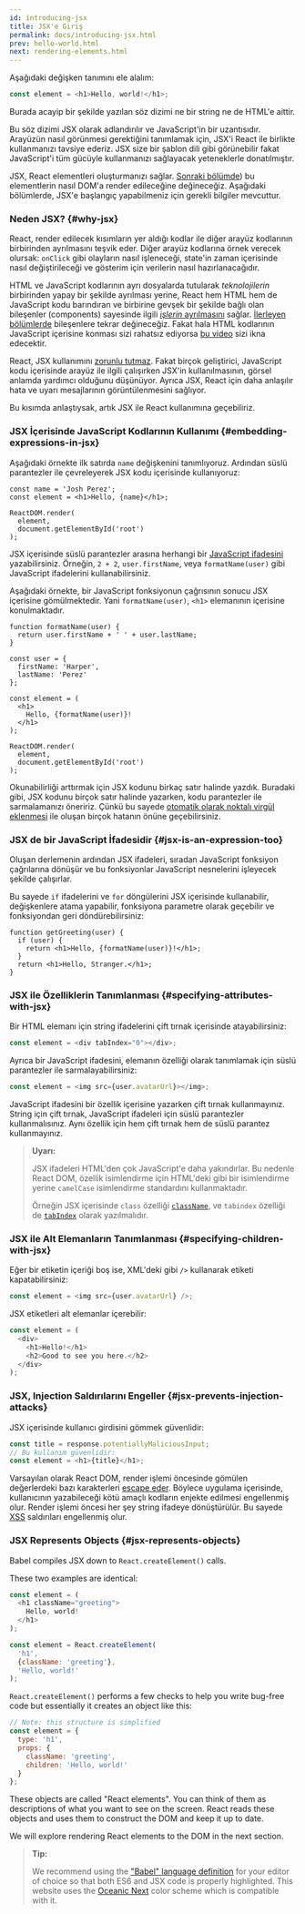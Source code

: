 ```yaml
---
id: introducing-jsx
title: JSX'e Giriş
permalink: docs/introducing-jsx.html
prev: hello-world.html
next: rendering-elements.html
---
```


Aşağıdaki değişken tanımını ele alalım:

```js
const element = <h1>Hello, world!</h1>;
```

Burada acayip bir şekilde yazılan söz dizimi ne bir string ne de HTML'e aittir.

Bu söz dizimi JSX olarak adlandırılır ve JavaScript'in bir uzantısıdır. Arayüzün nasıl görünmesi gerektiğini tanımlamak için, JSX'i React ile birlikte kullanmanızı tavsiye ederiz. JSX size bir şablon dili gibi görünebilir fakat JavaScript'i tüm gücüyle kullanmanızı sağlayacak yeteneklerle donatılmıştır.

JSX, React elementleri oluşturmanızı sağlar. [Sonraki bölümde](/docs/rendering-elements.html)) bu elementlerin nasıl DOM'a render edileceğine değineceğiz. Aşağıdaki bölümlerde, JSX'e başlangıç yapabilmeniz için gerekli bilgiler mevcuttur.

### Neden JSX? {#why-jsx}

React, render edilecek kısımların yer aldığı kodlar ile diğer arayüz kodlarının birbirinden ayrılmasını teşvik eder. Diğer arayüz kodlarına örnek verecek olursak: `onClick` gibi olayların nasıl işleneceği, state'in zaman içerisinde nasıl değiştirileceği ve gösterim için verilerin nasıl hazırlanacağıdır.

HTML ve JavaScript kodlarının ayrı dosyalarda tutularak *teknolojilerin* birbirinden yapay bir şekilde ayrılması yerine, React hem HTML hem de JavaScript kodu barındıran ve birbirine gevşek bir şekilde bağlı olan bileşenler (components) sayesinde ilgili [*işlerin* ayrılmasını](https://en.wikipedia.org/wiki/Separation_of_concerns) sağlar. [İlerleyen bölümlerde](/docs/components-and-props.html) bileşenlere tekrar değineceğiz. Fakat hala HTML kodlarının JavaScript içerisine konması sizi rahatsız ediyorsa [bu video](https://www.youtube.com/watch?v=x7cQ3mrcKaY) sizi ikna edecektir.

React, JSX kullanımını [zorunlu tutmaz](/docs/react-without-jsx.html). Fakat birçok geliştirici, JavaScript kodu içerisinde arayüz ile ilgili çalışırken JSX'in kullanılmasının, görsel anlamda yardımcı olduğunu düşünüyor. Ayrıca JSX, React için daha anlaşılır hata ve uyarı mesajlarının görüntülenmesini sağlıyor.

Bu kısımda anlaştıysak, artık JSX ile React kullanımına geçebiliriz.

### JSX İçerisinde JavaScript Kodlarının Kullanımı {#embedding-expressions-in-jsx}

Aşağıdaki örnekte ilk satırda `name` değişkenini tanımlıyoruz. Ardından süslü parantezler ile çevreleyerek JSX kodu içerisinde kullanıyoruz:

```js{1,2}
const name = 'Josh Perez';
const element = <h1>Hello, {name}</h1>;

ReactDOM.render(
  element,
  document.getElementById('root')
);
```

JSX içerisinde süslü parantezler arasına herhangi bir [JavaScript ifadesini](https://developer.mozilla.org/en-US/docs/Web/JavaScript/Guide/Expressions_and_Operators#Expressions) yazabilirsiniz. Örneğin, `2 + 2`, `user.firstName`, veya `formatName(user)` gibi JavaScript ifadelerini kullanabilirsiniz.

Aşağıdaki örnekte, bir JavaScript fonksiyonun çağrısının sonucu JSX içerisine gömülmektedir. Yani `formatName(user)`, `<h1>` elemanının içerisine konulmaktadır.

```js{12}
function formatName(user) {
  return user.firstName + ' ' + user.lastName;
}

const user = {
  firstName: 'Harper',
  lastName: 'Perez'
};

const element = (
  <h1>
    Hello, {formatName(user)}!
  </h1>
);

ReactDOM.render(
  element,
  document.getElementById('root')
);
```

[](codepen://introducing-jsx)

Okunabilirliği arttırmak için JSX kodunu birkaç satır halinde yazdık. Buradaki gibi, JSX kodunu birçok satır halinde yazarken, kodu parantezler ile sarmalamanızı öneririz. Çünkü bu sayede [otomatik olarak noktalı virgül eklenmesi](https://stackoverflow.com/q/2846283) ile oluşan birçok hatanın önüne geçebilirsiniz. 

### JSX de bir JavaScript İfadesidir {#jsx-is-an-expression-too}

Oluşan derlemenin ardından JSX ifadeleri, sıradan JavaScript fonksiyon çağrılarına dönüşür ve bu fonksiyonlar JavaScript nesnelerini işleyecek şekilde çalışırlar.

Bu sayede `if` ifadelerini ve `for` döngülerini JSX içerisinde kullanabilir, değişkenlere atama yapabilir, fonksiyona parametre olarak geçebilir ve fonksiyondan geri döndürebilirsiniz:

```js{3,5}
function getGreeting(user) {
  if (user) {
    return <h1>Hello, {formatName(user)}!</h1>;
  }
  return <h1>Hello, Stranger.</h1>;
}
```

### JSX ile Özelliklerin Tanımlanması {#specifying-attributes-with-jsx}

Bir HTML elemanı için string ifadelerini çift tırnak içerisinde atayabilirsiniz:

```js
const element = <div tabIndex="0"></div>;
```

Ayrıca bir JavaScript ifadesini, elemanın özelliği olarak tanımlamak için süslü parantezler ile sarmalayabilirsiniz:

```js
const element = <img src={user.avatarUrl}></img>;
```

JavaScript ifadesini bir özellik içerisine yazarken çift tırnak kullanmayınız. String için çift tırnak, JavaScript ifadeleri için süslü parantezler kullanmalısınız. Aynı özellik için hem çift tırnak hem de süslü parantez kullanmayınız.

>**Uyarı:**
>
>JSX ifadeleri HTML'den çok JavaScript'e daha yakındırlar. Bu nedenle React DOM, özellik isimlendirme için HTML'deki gibi bir isimlendirme yerine `camelCase` isimlendirme standardını kullanmaktadır.
>
>Örneğin JSX içerisinde `class` özelliği [`className`](https://developer.mozilla.org/en-US/docs/Web/API/Element/className), ve `tabindex` özelliği de [`tabIndex`](https://developer.mozilla.org/en-US/docs/Web/API/HTMLElement/tabIndex) olarak yazılmalıdır.

### JSX ile Alt Elemanların Tanımlanması {#specifying-children-with-jsx}

Eğer bir etiketin içeriği boş ise, XML'deki gibi `/>` kullanarak etiketi kapatabilirsiniz:

```js
const element = <img src={user.avatarUrl} />;
```

JSX etiketleri alt elemanlar içerebilir:

```js
const element = (
  <div>
    <h1>Hello!</h1>
    <h2>Good to see you here.</h2>
  </div>
);
```

### JSX, Injection Saldırılarını Engeller {#jsx-prevents-injection-attacks}

JSX içerisinde kullanıcı girdisini gömmek güvenlidir:

```js
const title = response.potentiallyMaliciousInput;
// Bu kullanım güvenlidir:
const element = <h1>{title}</h1>;
```

Varsayılan olarak React DOM, render işlemi öncesinde gömülen değerlerdeki bazı karakterleri [escape eder](https://stackoverflow.com/questions/7381974/which-characters-need-to-be-escaped-on-html). Böylece uygulama içerisinde, kullanıcının yazabileceği kötü amaçlı kodların enjekte edilmesi engellenmiş olur. Render işlemi öncesi her şey string ifadeye dönüştürülür. Bu sayede [XSS](https://en.wikipedia.org/wiki/Cross-site_scripting) saldırıları engellenmiş olur.

### JSX Represents Objects {#jsx-represents-objects}

Babel compiles JSX down to `React.createElement()` calls.

These two examples are identical:

```js
const element = (
  <h1 className="greeting">
    Hello, world!
  </h1>
);
```

```js
const element = React.createElement(
  'h1',
  {className: 'greeting'},
  'Hello, world!'
);
```

`React.createElement()` performs a few checks to help you write bug-free code but essentially it creates an object like this:

```js
// Note: this structure is simplified
const element = {
  type: 'h1',
  props: {
    className: 'greeting',
    children: 'Hello, world!'
  }
};
```

These objects are called "React elements". You can think of them as descriptions of what you want to see on the screen. React reads these objects and uses them to construct the DOM and keep it up to date.

We will explore rendering React elements to the DOM in the next section.

>**Tip:**
>
>We recommend using the ["Babel" language definition](https://babeljs.io/docs/editors) for your editor of choice so that both ES6 and JSX code is properly highlighted. This website uses the [Oceanic Next](https://labs.voronianski.com/oceanic-next-color-scheme/) color scheme which is compatible with it.
